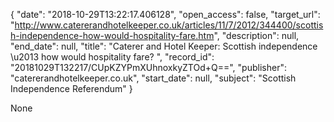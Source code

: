 {
  "date": "2018-10-29T13:22:17.406128", 
  "open_access": false, 
  "target_url": "http://www.catererandhotelkeeper.co.uk/articles/11/7/2012/344400/scottish-independence-how-would-hospitality-fare.htm", 
  "description": null, 
  "end_date": null, 
  "title": "Caterer and Hotel Keeper: Scottish independence \u2013 how would hospitality fare? ", 
  "record_id": "20181029T132217/CUpKZYPmXUhnoxkyZTOd+Q==", 
  "publisher": "catererandhotelkeeper.co.uk", 
  "start_date": null, 
  "subject": "Scottish Independence Referendum"
}

None